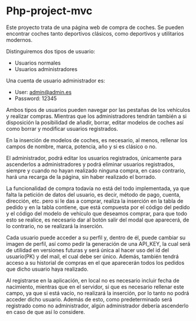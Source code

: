 # Php-project-mvc

Este proyecto trata de una página web de compra de coches. Se pueden encontrar coches tanto deportivos clásicos, como deportivos y utilitarios modernos.

Distinguiremos dos tipos de usuario: 
  - Usuarios normales
  - Usuarios administradores

Una cuenta de usuario administrador es:
  - User: admin@admin.es
  - Password: 12345

Ambos tipos de usuarios pueden navegar por las pestañas de los vehículos y realizar compras. Mientras que los administradores tendrán también a si disposición la posibilidad de añadir, borrar, editar modelos de coches así como borrar y modificar usuarios registrados.

En la inserción de modelos de coches, es necesario, al menos, rellenar los campos de nombre, marca, potencia, año y si es clásico o no.

El administrador, podrá editar los usuarios registrados, únicamente para ascenderlos a administradores y podrá eliminar usuarios registrados, siempre y cuando no hayan realizado ninguna compra, en caso contrario, hará una recarga de la página, sin haber realizado el borrado.

La funcionalidad de compra todavía no está del todo implementada, ya que falta la petición de datos del usuario, es decir, método de pago, cuenta, dirección, etc. pero si le das a comprar, realiza la inserción en la tabla de pedido y en la tabla contiene, que está compuesta por el código del pedido y el código del modelo de vehículo que deseamos comprar, para que todo esto se realice, es necesario dar al botón salir del modal que aparecerá, de lo contrario, no se realizará la inserción.

Cada usuario puede acceder a su perfil y, dentro de él, puede cambiar su imagen de perfil, así como pedir la generación de una API_KEY, la cual será de utilidad en versiones futuras y será única al hacer uso del id del usuario(PK) y del mail, el cual debe ser único. Además, también tendrá acceso a su historial de compras en el que aparecerán todos los pedidos que dicho usuario haya realizado.

Al registrarse en la aplicación, en local no es necesario incluir fecha de nacimiento, mientras que en el servidor, si que es necesario rellenar este campo, ya que si está vacío, no realizará la inserción, por lo tanto no podrá acceder dicho usuario. Además de esto, como predeterminado será registrado como no administrador, algún administrador debería ascenderlo en caso de que así lo considere.


